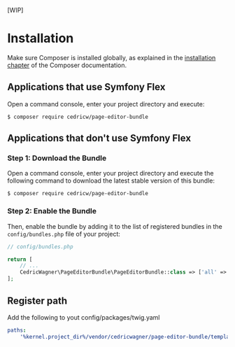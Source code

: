 [WIP]

Installation
============

Make sure Composer is installed globally, as explained in the
[installation chapter](https://getcomposer.org/doc/00-intro.md)
of the Composer documentation.

Applications that use Symfony Flex
----------------------------------

Open a command console, enter your project directory and execute:

```console
$ composer require cedricw/page-editor-bundle
```

Applications that don't use Symfony Flex
----------------------------------------

### Step 1: Download the Bundle

Open a command console, enter your project directory and execute the
following command to download the latest stable version of this bundle:

```console
$ composer require cedricw/page-editor-bundle
```

### Step 2: Enable the Bundle

Then, enable the bundle by adding it to the list of registered bundles
in the `config/bundles.php` file of your project:

```php
// config/bundles.php

return [
    // ...
    CedricWagner\PageEditorBundle\PageEditorBundle::class => ['all' => true],
];
```
Register path
-------------
Add the following to yout config/packages/twig.yaml
```yml
paths:
    '%kernel.project_dir%/vendor/cedricwagner/page-editor-bundle/templates': PageEditorBundle
```